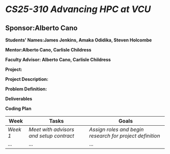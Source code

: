 # *CS25-310 Advancing HPC at VCU*
## **Sponsor:Alberto Cano**

**Students' Names:James Jenkins, Amaka Odidika,  Steven Holcombe**

**Mentor:Alberto Cano, Carlisle Childress**

**Faculty Advisor: Alberto Cano, Carlisle Childress**

**Project:**

**Project Description:**

**Problem Definition:**

**Deliverables**

**Coding Plan**

| Week | Tasks | Goals |
|------|-------|-------|
| _Week 1_ | _Meet with advisors and setup contract_ | _Assign roles and begin research for project definition_ |
| ... | ... | ... |
